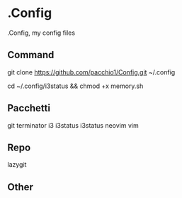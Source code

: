 # .Config

.Config, my config files

## Command

git clone <https://github.com/pacchio1/Config.git> ~/.config

cd ~/.config/i3status && chmod +x memory.sh

## Pacchetti

git terminator  i3 i3status i3status neovim vim

## Repo

lazygit

## Other
